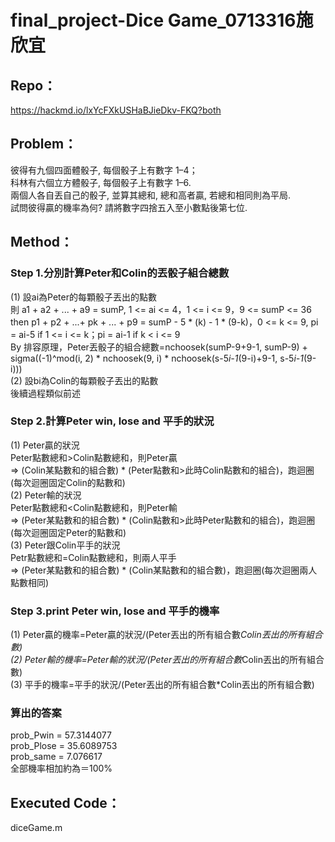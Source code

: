 # final_project-Dice Game_0713316施欣宜

## Repo：<br>
https://hackmd.io/lxYcFXkUSHaBJieDkv-FKQ?both

## Problem：<br>
彼得有九個四面體骰子, 每個骰子上有數字 1–4；<br>
科林有六個立方體骰子, 每個骰子上有數字 1–6.<br>
兩個人各自丟自己的骰子, 並算其總和, 總和高者贏, 若總和相同則為平局.<br>
試問彼得贏的機率為何? 請將數字四捨五入至小數點後第七位.

## Method：<br>
### Step 1.分別計算Peter和Colin的丟骰子組合總數 <br>
(1) 設ai為Peter的每顆骰子丟出的點數<br>
    則 a1 + a2 + ... + a9 = sumP, 1 <= ai <= 4，1 <= i <= 9，9 <= sumP <= 36<br>
    then p1 + p2 + ...+ pk + ... + p9 = sumP - 5 * (k) - 1 * (9-k)，0 <= k <= 9, pi = ai-5 if 1 <= i <= k；pi = ai-1 if k < i <= 9<br>
    By 排容原理，Peter丟骰子的組合總數=nchoosek(sumP-9+9-1, sumP-9) + sigma((-1)^mod(i, 2) * nchoosek(9, i) * nchoosek(s-5*i-1*(9-i)+9-1, s-5*i-1*(9-i)))<br>
(2) 設bi為Colin的每顆骰子丟出的點數<br>
    後續過程類似前述<br>
    
### Step 2.計算Peter win, lose and 平手的狀況<br>
(1) Peter贏的狀況<br>
    Peter點數總和>Colin點數總和，則Peter贏<br>
    => (Colin某點數和的組合數) * (Peter點數和>此時Colin點數和的組合)，跑迴圈(每次迴圈固定Colin的點數和)<br>
(2) Peter輸的狀況<br>
    Peter點數總和<Colin點數總和，則Peter輸<br>
    => (Peter某點數和的組合數) * (Colin點數和>此時Peter點數和的組合)，跑迴圈(每次迴圈固定Peter的點數和)<br>
(3) Peter跟Colin平手的狀況<br>
    Petr點數總和=Colin點數總和，則兩人平手<br>
    => (Peter某點數和的組合數) * (Colin某點數和的組合數)，跑迴圈(每次迴圈兩人點數相同)<br>
    
### Step 3.print Peter win, lose and 平手的機率<br>
(1) Peter贏的機率=Peter贏的狀況/(Peter丟出的所有組合數*Colin丟出的所有組合數)<br>
(2) Peter輸的機率=Peter輸的狀況/(Peter丟出的所有組合數*Colin丟出的所有組合數)<br>
(3) 平手的機率=平手的狀況/(Peter丟出的所有組合數*Colin丟出的所有組合數)<br>

### 算出的答案<br>
prob_Pwin = 57.3144077<br>
prob_Plose = 35.6089753<br>
prob_same = 7.076617<br>
全部機率相加約為＝100%<br>

## Executed Code：<br>
diceGame.m
